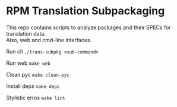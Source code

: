 # RPM Translation Subpackaging

This repo contains scripts to analyze packages and their SPECs for translation data. <br/>Also, web and cmd-line interfaces.

Run cli `./trans-subpkg <sub-command>`

Run web `make web`

Clean pyc `make clean-pyc`

Install deps `make deps`

Stylistic erros `make lint`
